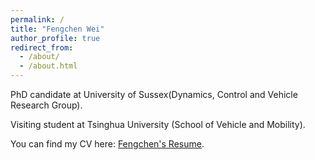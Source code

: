 ```yaml
---
permalink: /
title: "Fengchen Wei"
author_profile: true
redirect_from: 
  - /about/
  - /about.html
---
```



PhD candidate at University of Sussex(Dynamics, Control and Vehicle Research Group). 

Visiting student at Tsinghua University (School of Vehicle and Mobility).


You can find my CV here: [Fengchen's Resume](../assets/Fengchen_s_Resume.pdf).
